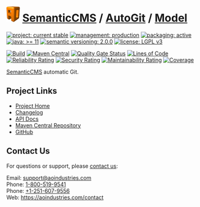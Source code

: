 # [<img src="ao-logo.png" alt="AO Logo" width="35" height="40">](https://github.com/ao-apps) [SemanticCMS](https://github.com/ao-apps/semanticcms) / [AutoGit](https://github.com/ao-apps/semanticcms-autogit) / [Model](https://github.com/ao-apps/semanticcms-autogit-model)

[![project: current stable](https://semanticcms.com/ao-badges/project-current-stable.svg)](https://aoindustries.com/life-cycle#project-current-stable)
[![management: production](https://semanticcms.com/ao-badges/management-production.svg)](https://aoindustries.com/life-cycle#management-production)
[![packaging: active](https://semanticcms.com/ao-badges/packaging-active.svg)](https://aoindustries.com/life-cycle#packaging-active)  
[![java: &gt;= 11](https://semanticcms.com/ao-badges/java-11.svg)](https://docs.oracle.com/en/java/javase/11/)
[![semantic versioning: 2.0.0](https://semanticcms.com/ao-badges/semver-2.0.0.svg)](http://semver.org/spec/v2.0.0.html)
[![license: LGPL v3](https://semanticcms.com/ao-badges/license-lgpl-3.0.svg)](https://www.gnu.org/licenses/lgpl-3.0)

[![Build](https://github.com/ao-apps/semanticcms-autogit-model/workflows/Build/badge.svg?branch=1.x)](https://github.com/ao-apps/semanticcms-autogit-model/actions?query=workflow%3ABuild)
[![Maven Central](https://maven-badges.herokuapp.com/maven-central/com.semanticcms/semanticcms-autogit-model/badge.svg)](https://maven-badges.herokuapp.com/maven-central/com.semanticcms/semanticcms-autogit-model)
[![Quality Gate Status](https://sonarcloud.io/api/project_badges/measure?branch=1.x&project=com.semanticcms%3Asemanticcms-autogit-model&metric=alert_status)](https://sonarcloud.io/dashboard?branch=1.x&id=com.semanticcms%3Asemanticcms-autogit-model)
[![Lines of Code](https://sonarcloud.io/api/project_badges/measure?branch=1.x&project=com.semanticcms%3Asemanticcms-autogit-model&metric=ncloc)](https://sonarcloud.io/component_measures?branch=1.x&id=com.semanticcms%3Asemanticcms-autogit-model&metric=ncloc)  
[![Reliability Rating](https://sonarcloud.io/api/project_badges/measure?branch=1.x&project=com.semanticcms%3Asemanticcms-autogit-model&metric=reliability_rating)](https://sonarcloud.io/component_measures?branch=1.x&id=com.semanticcms%3Asemanticcms-autogit-model&metric=Reliability)
[![Security Rating](https://sonarcloud.io/api/project_badges/measure?branch=1.x&project=com.semanticcms%3Asemanticcms-autogit-model&metric=security_rating)](https://sonarcloud.io/component_measures?branch=1.x&id=com.semanticcms%3Asemanticcms-autogit-model&metric=Security)
[![Maintainability Rating](https://sonarcloud.io/api/project_badges/measure?branch=1.x&project=com.semanticcms%3Asemanticcms-autogit-model&metric=sqale_rating)](https://sonarcloud.io/component_measures?branch=1.x&id=com.semanticcms%3Asemanticcms-autogit-model&metric=Maintainability)
[![Coverage](https://sonarcloud.io/api/project_badges/measure?branch=1.x&project=com.semanticcms%3Asemanticcms-autogit-model&metric=coverage)](https://sonarcloud.io/component_measures?branch=1.x&id=com.semanticcms%3Asemanticcms-autogit-model&metric=Coverage)

[SemanticCMS](https://github.com/ao-apps/semanticcms) automatic Git.

## Project Links
* [Project Home](https://semanticcms.com/autogit/model/)
* [Changelog](https://semanticcms.com/autogit/model/changelog)
* [API Docs](https://semanticcms.com/autogit/model/apidocs/)
* [Maven Central Repository](https://search.maven.org/artifact/com.semanticcms/semanticcms-autogit-model)
* [GitHub](https://github.com/ao-apps/semanticcms-autogit-model)

## Contact Us
For questions or support, please [contact us](https://aoindustries.com/contact):

Email: [support@aoindustries.com](mailto:support@aoindustries.com)  
Phone: [1-800-519-9541](tel:1-800-519-9541)  
Phone: [+1-251-607-9556](tel:+1-251-607-9556)  
Web: https://aoindustries.com/contact
